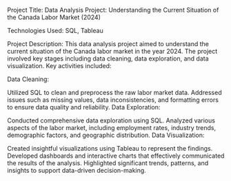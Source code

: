 Project Title: Data Analysis Project: Understanding the Current Situation of the Canada Labor Market (2024)

Technologies Used: SQL, Tableau

Project Description:
This data analysis project aimed to understand the current situation of the Canada labor market in the year 2024. The project involved key stages including data cleaning, data exploration, and data visualization. Key activities included:

Data Cleaning:

Utilized SQL to clean and preprocess the raw labor market data.
Addressed issues such as missing values, data inconsistencies, and formatting errors to ensure data quality and reliability.
Data Exploration:

Conducted comprehensive data exploration using SQL.
Analyzed various aspects of the labor market, including employment rates, industry trends, demographic factors, and geographic distribution.
Data Visualization:

Created insightful visualizations using Tableau to represent the findings.
Developed dashboards and interactive charts that effectively communicated the results of the analysis.
Highlighted significant trends, patterns, and insights to support data-driven decision-making.
